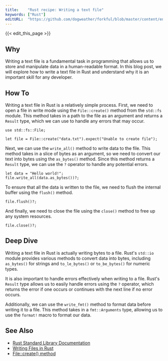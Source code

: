 ```yaml
---
title:    "Rust recipe: Writing a text file"
keywords: ["Rust"]
editURL:  "https://github.com/dogweather/forkful/blob/master/content/en/rust/writing-a-text-file.md"
---
```


{{< edit_this_page >}}

## Why
Writing a text file is a fundamental task in programming that allows us to store and manipulate data in a human-readable format. In this blog post, we will explore how to write a text file in Rust and understand why it is an important skill for any developer.

## How To
Writing a text file in Rust is a relatively simple process. First, we need to open a file in write mode using the `File::create()` method from the `std::fs` module. This method takes in a path to the file as an argument and returns a `Result` type, which we can use to handle any errors that may occur.

```
use std::fs::File;

let file = File::create("data.txt").expect("Unable to create file");
```

Next, we can use the `write_all()` method to write data to the file. This method takes in a slice of bytes as an argument, so we need to convert our text into bytes using the `as_bytes()` method. Since this method returns a `Result` type, we can use the `?` operator to handle any potential errors.

```
let data = "Hello world!";
file.write_all(data.as_bytes())?;
```

To ensure that all the data is written to the file, we need to flush the internal buffer using the `flush()` method.

```
file.flush()?;
```

And finally, we need to close the file using the `close()` method to free up any system resources.

```
file.close()?;
```

## Deep Dive
Writing a text file in Rust is actually writing bytes to a file. Rust's `std::io` module provides various methods to convert data into bytes, including `as_bytes()` for strings and `to_le_bytes()` or `to_be_bytes()` for numeric types.

It is also important to handle errors effectively when writing to a file. Rust's `Result` type allows us to easily handle errors using the `?` operator, which returns the error if one occurs or continues with the next line if no error occurs.

Additionally, we can use the `write_fmt()` method to format data before writing it to a file. This method takes in a `fmt::Arguments` type, allowing us to use the `format!` macro to format our data.

## See Also
- [Rust Standard Library Documentation](https://doc.rust-lang.org/std/)
- [Writing Files in Rust](https://www.tutorialspoint.com/rust/rust_file_handling.htm)
- [File::create() method](https://doc.rust-lang.org/std/fs/struct.File.html#method.create)